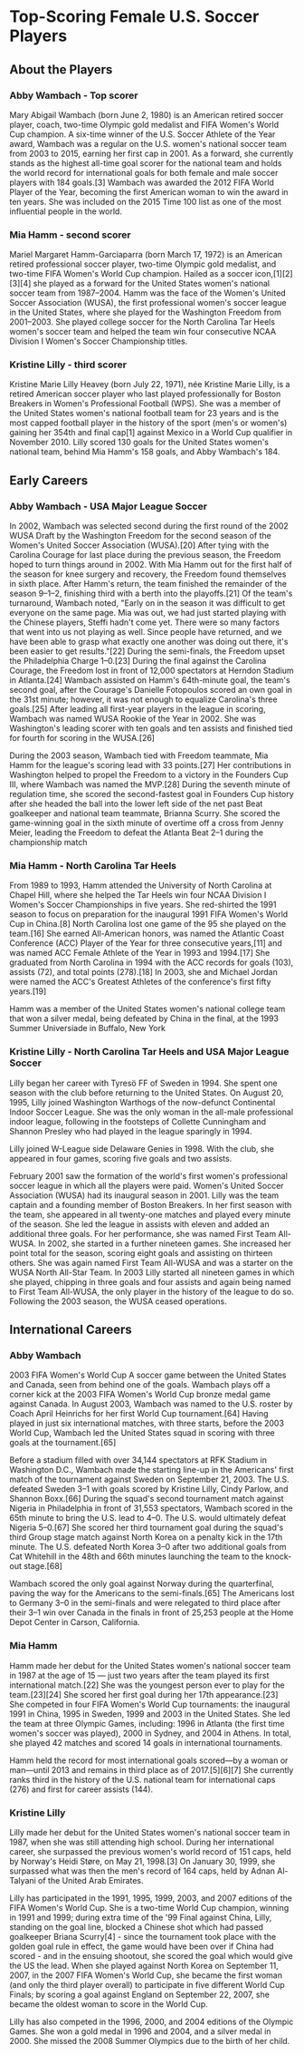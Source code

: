 # Top-Scoring Female U.S. Soccer Players

## About the Players

### Abby Wambach - Top scorer

Mary Abigail Wambach (born June 2, 1980) is an American retired soccer player, coach, two-time Olympic gold medalist and FIFA Women's World Cup champion. A six-time winner of the U.S. Soccer Athlete of the Year award, Wambach was a regular on the U.S. women's national soccer team from 2003 to 2015, earning her first cap in 2001. As a forward, she currently stands as the highest all-time goal scorer for the national team and holds the world record for international goals for both female and male soccer players with 184 goals.[3] Wambach was awarded the 2012 FIFA World Player of the Year, becoming the first American woman to win the award in ten years. She was included on the 2015 Time 100 list as one of the most influential people in the world.

### Mia Hamm - second scorer

Mariel Margaret Hamm-Garciaparra (born March 17, 1972) is an American retired professional soccer player, two-time Olympic gold medalist, and two-time FIFA Women's World Cup champion. Hailed as a soccer icon,[1][2][3][4] she played as a forward for the United States women's national soccer team from 1987–2004. Hamm was the face of the Women's United Soccer Association (WUSA), the first professional women's soccer league in the United States, where she played for the Washington Freedom from 2001–2003. She played college soccer for the North Carolina Tar Heels women's soccer team and helped the team win four consecutive NCAA Division I Women's Soccer Championship titles.

### Kristine Lilly - third scorer

Kristine Marie Lilly Heavey (born July 22, 1971), née Kristine Marie Lilly, is a retired American soccer player who last played professionally for Boston Breakers in Women's Professional Football (WPS). She was a member of the United States women's national football team for 23 years and is the most capped football player in the history of the sport (men's or women's) gaining her 354th and final cap[1] against Mexico in a World Cup qualifier in November 2010. Lilly scored 130 goals for the United States women's national team, behind Mia Hamm's 158 goals, and Abby Wambach's 184. 

## Early Careers

### Abby Wambach - USA Major League Soccer

In 2002, Wambach was selected second during the first round of the 2002 WUSA Draft by the Washington Freedom for the second season of the Women's United Soccer Association (WUSA).[20] After tying with the Carolina Courage for last place during the previous season, the Freedom hoped to turn things around in 2002. With Mia Hamm out for the first half of the season for knee surgery and recovery, the Freedom found themselves in sixth place. After Hamm's return, the team finished the remainder of the season 9–1–2, finishing third with a berth into the playoffs.[21] Of the team's turnaround, Wambach noted, "Early on in the season it was difficult to get everyone on the same page. Mia was out, we had just started playing with the Chinese players, Steffi hadn't come yet. There were so many factors that went into us not playing as well. Since people have returned, and we have been able to grasp what exactly one another was doing out there, it's been easier to get results."[22] During the semi-finals, the Freedom upset the Philadelphia Charge 1–0.[23] During the final against the Carolina Courage, the Freedom lost in front of 12,000 spectators at Herndon Stadium in Atlanta.[24] Wambach assisted on Hamm's 64th-minute goal, the team's second goal, after the Courage's Danielle Fotopoulos scored an own goal in the 31st minute; however, it was not enough to equalize Carolina's three goals.[25] After leading all first-year players in the league in scoring, Wambach was named WUSA Rookie of the Year in 2002. She was Washington's leading scorer with ten goals and ten assists and finished tied for fourth for scoring in the WUSA.[26]

During the 2003 season, Wambach tied with Freedom teammate, Mia Hamm for the league's scoring lead with 33 points.[27] Her contributions in Washington helped to propel the Freedom to a victory in the Founders Cup III, where Wambach was named the MVP.[28] During the seventh minute of regulation time, she scored the second-fastest goal in Founders Cup history after she headed the ball into the lower left side of the net past Beat goalkeeper and national team teammate, Brianna Scurry. She scored the game-winning goal in the sixth minute of overtime off a cross from Jenny Meier, leading the Freedom to defeat the Atlanta Beat 2–1 during the championship match

### Mia Hamm - North Carolina Tar Heels

From 1989 to 1993, Hamm attended the University of North Carolina at Chapel Hill, where she helped the Tar Heels win four NCAA Division I Women's Soccer Championships in five years. She red-shirted the 1991 season to focus on preparation for the inaugural 1991 FIFA Women's World Cup in China.[8] North Carolina lost one game of the 95 she played on the team.[16] She earned All-American honors, was named the Atlantic Coast Conference (ACC) Player of the Year for three consecutive years,[11] and was named ACC Female Athlete of the Year in 1993 and 1994.[17] She graduated from North Carolina in 1994 with the ACC records for goals (103), assists (72), and total points (278).[18] In 2003, she and Michael Jordan were named the ACC's Greatest Athletes of the conference's first fifty years.[19]

Hamm was a member of the United States women's national college team that won a silver medal, being defeated by China in the final, at the 1993 Summer Universiade in Buffalo, New York

### Kristine Lilly - North Carolina Tar Heels and USA Major League Soccer

Lilly began her career with Tyresö FF of Sweden in 1994. She spent one season with the club before returning to the United States. On August 20, 1995, Lilly joined Washington Warthogs of the now-defunct Continental Indoor Soccer League. She was the only woman in the all-male professional indoor league, following in the footsteps of Collette Cunningham and Shannon Presley who had played in the league sparingly in 1994.

Lilly joined W-League side Delaware Genies in 1998. With the club, she appeared in four games, scoring five goals and two assists.

February 2001 saw the formation of the world's first women's professional soccer league in which all the players were paid. Women's United Soccer Association (WUSA) had its inaugural season in 2001. Lilly was the team captain and a founding member of Boston Breakers. In her first season with the team, she appeared in all twenty-one matches and played every minute of the season. She led the league in assists with eleven and added an additional three goals. For her performance, she was named First Team All-WUSA. In 2002, she started in a further nineteen games. She increased her point total for the season, scoring eight goals and assisting on thirteen others. She was again named First Team All-WUSA and was a starter on the WUSA North All-Star Team. In 2003 Lilly started all nineteen games in which she played, chipping in three goals and four assists and again being named to First Team All-WUSA, the only player in the history of the league to do so. Following the 2003 season, the WUSA ceased operations.

## International Careers

### Abby Wambach

2003 FIFA Women's World Cup
A soccer game between the United States and Canada, seen from behind one of the goals.
Wambach plays off a corner kick at the 2003 FIFA Women's World Cup bronze medal game against Canada.
In August 2003, Wambach was named to the U.S. roster by Coach April Heinrichs for her first World Cup tournament.[64] Having played in just six international matches, with three starts, before the 2003 World Cup, Wambach led the United States squad in scoring with three goals at the tournament.[65]

Before a stadium filled with over 34,144 spectators at RFK Stadium in Washington D.C., Wambach made the starting line-up in the Americans' first match of the tournament against Sweden on September 21, 2003. The U.S. defeated Sweden 3–1 with goals scored by Kristine Lilly, Cindy Parlow, and Shannon Boxx.[66] During the squad's second tournament match against Nigeria in Philadelphia in front of 31,553 spectators, Wambach scored in the 65th minute to bring the U.S. lead to 4–0. The U.S. would ultimately defeat Nigeria 5–0.[67] She scored her third tournament goal during the squad's third Group stage match against North Korea on a penalty kick in the 17th minute. The U.S. defeated North Korea 3–0 after two additional goals from Cat Whitehill in the 48th and 66th minutes launching the team to the knock-out stage.[68]

Wambach scored the only goal against Norway during the quarterfinal, paving the way for the Americans to the semi-finals.[65] The Americans lost to Germany 3–0 in the semi-finals and were relegated to third place after their 3–1 win over Canada in the finals in front of 25,253 people at the Home Depot Center in Carson, California.

### Mia Hamm

Hamm made her debut for the United States women's national soccer team in 1987 at the age of 15 — just two years after the team played its first international match.[22] She was the youngest person ever to play for the team.[23][24] She scored her first goal during her 17th appearance.[23] She competed in four FIFA Women's World Cup tournaments: the inaugural 1991 in China, 1995 in Sweden, 1999 and 2003 in the United States. She led the team at three Olympic Games, including: 1996 in Atlanta (the first time women's soccer was played), 2000 in Sydney, and 2004 in Athens. In total, she played 42 matches and scored 14 goals in international tournaments.

Hamm held the record for most international goals scored—by a woman or man—until 2013 and remains in third place as of 2017.[5][6][7] She currently ranks third in the history of the U.S. national team for international caps (276) and first for career assists (144).

### Kristine Lilly

Lilly made her debut for the United States women's national soccer team in 1987, when she was still attending high school. During her international career, she surpassed the previous women's world record of 151 caps, held by Norway's Heidi Støre, on May 21, 1998.[3] On January 30, 1999, she surpassed what was then the men's record of 164 caps, held by Adnan Al-Talyani of the United Arab Emirates.

Lilly has participated in the 1991, 1995, 1999, 2003, and 2007 editions of the FIFA Women's World Cup. She is a two-time World Cup champion, winning in 1991 and 1999; during extra time of the '99 Final against China, Lilly, standing on the goal line, blocked a Chinese shot which had passed goalkeeper Briana Scurry[4] - since the tournament took place with the golden goal rule in effect, the game would have been over if China had scored - and in the ensuing shootout, she scored the goal which would give the US the lead. When she played against North Korea on September 11, 2007, in the 2007 FIFA Women's World Cup, she became the first woman (and only the third player overall) to participate in five different World Cup Finals; by scoring a goal against England on September 22, 2007, she became the oldest woman to score in the World Cup.

Lilly has also competed in the 1996, 2000, and 2004 editions of the Olympic Games. She won a gold medal in 1996 and 2004, and a silver medal in 2000. She missed the 2008 Summer Olympics due to the birth of her child.
